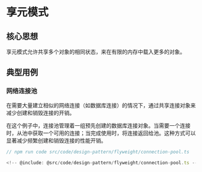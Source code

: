 # 享元模式

## 核心思想

享元模式允许共享多个对象的相同状态，来在有限的内存中载入更多的对象。

## 典型用例

### 网络连接池

在需要大量建立相似的网络连接（如数据库连接）的情况下，通过共享连接对象来减少创建和销毁连接的开销。

在这个例子中，连接池管理着一组预先创建的数据库连接对象。当需要一个连接时，从池中获取一个可用的连接；当完成使用时，将连接返回给池。这种方式可以显著减少频繁创建和销毁连接的性能开销。

```ts
// npm run code src/code/design-pattern/flyweight/connection-pool.ts

<!-- @include: @src/code/design-pattern/flyweight/connection-pool.ts -->
```
